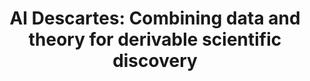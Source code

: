 ---
title: "AI Descartes: Combining data and theory for derivable scientific discovery"
authors: "Cornelio, C., Dash, S., Austel, V., **Josephson, T. R.**, Goncalves, J., Clarkson, K., Megiddo, N., Khadir, B.E. and Horesh, L."
pub_date: '2021-10-08'
journal: 'arXiv'
arxiv: '2109.01634'
image: '/static/img/pub/2021_AIdescartes.png'
pdf: '/static/pdf/publications/cornelio_2021.pdf'

links:
---